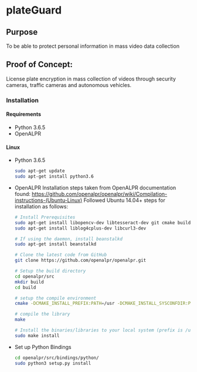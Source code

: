 plateGuard
==========
## Purpose
To be able to protect personal information in mass video data collection

## Proof of Concept:
License plate encryption in mass collection of videos through security cameras, traffic cameras and autonomous vehicles.

### Installation
#### Requirements
- Python 3.6.5
- OpenALPR

#### Linux
- Python 3.6.5
  ```bash
  sudo apt-get update
  sudo apt-get install python3.6
  
- OpenALPR
  Installation steps taken from OpenALPR documentation found: https://github.com/openalpr/openalpr/wiki/Compilation-instructions-(Ubuntu-Linux)
  Followed Ubuntu 14.04+ steps for installation as follows:
  ```bash
  # Install Prerequisites
  sudo apt-get install libopencv-dev libtesseract-dev git cmake build-essential libleptonica-dev
  sudo apt-get install liblog4cplus-dev libcurl3-dev

  # If using the daemon, install beanstalkd
  sudo apt-get install beanstalkd

  # Clone the latest code from GitHub
  git clone https://github.com/openalpr/openalpr.git

  # Setup the build directory
  cd openalpr/src
  mkdir build
  cd build

  # setup the compile environment
  cmake -DCMAKE_INSTALL_PREFIX:PATH=/usr -DCMAKE_INSTALL_SYSCONFDIR:PATH=/etc ..

  # compile the library
  make

  # Install the binaries/libraries to your local system (prefix is /usr)
  sudo make install
  
 - Set up Python Bindings
    ```bash
    cd openalpr/src/bindings/python/
    sudo python3 setup.py install
